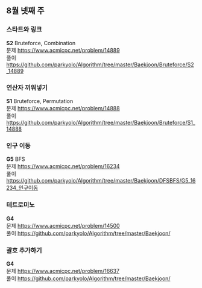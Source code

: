 ## 8월 넷째 주
### 스타트와 링크
**S2** Bruteforce, Combination  
문제 https://www.acmicpc.net/problem/14889  
풀이 https://github.com/parkyolo/Algorithm/tree/master/Baekjoon/Bruteforce/S2_14889  

### 연산자 끼워넣기
**S1** Bruteforce, Permutation  
문제 https://www.acmicpc.net/problem/14888  
풀이 https://github.com/parkyolo/Algorithm/tree/master/Baekjoon/Bruteforce/S1_14888  

### 인구 이동
**G5** BFS  
문제 https://www.acmicpc.net/problem/16234  
풀이 https://github.com/parkyolo/Algorithm/tree/master/Baekjoon/DFSBFS/G5_16234_인구이동  

### 테트로미노
**G4**   
문제 https://www.acmicpc.net/problem/14500  
풀이 https://github.com/parkyolo/Algorithm/tree/master/Baekjoon/  

### 괄호 추가하기
**G4**   
문제 https://www.acmicpc.net/problem/16637  
풀이 https://github.com/parkyolo/Algorithm/tree/master/Baekjoon/  
